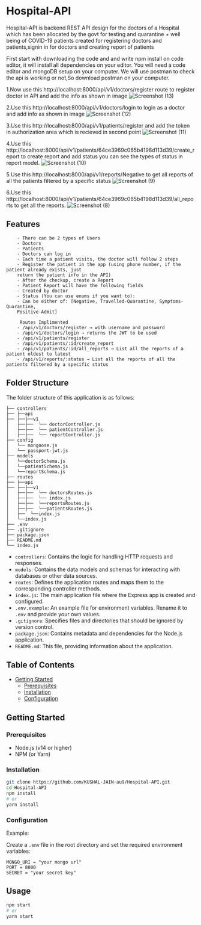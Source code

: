 # Hospital-API

  Hospital-API is backend REST API design for the doctors of a Hospital which has been allocated by the
govt for testing and quarantine + well being of COVID-19 patients created for registering doctors and patients,signin in  for doctors and creating report of patients

First start with downloading the code and and write npm install on code editor, it will install all dependencies on your editor. You will need a code editor and mongoDB setup on your computer. We will use postman to check the api is working or not,So download postman on your computer.

1.Now use this http://localhost:8000/api/v1/doctors/register route to register doctor in API and add the info as shown in image
![Screenshot (13)](https://github.com/KUSHAL-JAIN-au9/Hospital-API/assets/36365855/a1f53992-46bd-4c52-bdc3-6d5d5d758cd1)

2.Use this http://localhost:8000/api/v1/doctors/login to login as a doctor and add info as shown in image
![Screenshot (12)](https://github.com/KUSHAL-JAIN-au9/Hospital-API/assets/36365855/bcd0ec82-d7be-4b32-bec9-0d0ea61a7b10)

3.Use this http://localhost:8000/api/v1/patients/register and add the token in authorization area which is recieved in second point
![Screenshot (11)](https://github.com/KUSHAL-JAIN-au9/Hospital-API/assets/36365855/48674e21-9d25-4f03-8473-d5e197a363d6)

4.Use this http://localhost:8000/api/v1/patients/64ce3969c065b4198d113d39/create_report to create report and add status you can see the types of status in report model.
![Screenshot (10)](https://github.com/KUSHAL-JAIN-au9/Hospital-API/assets/36365855/46967cce-bda4-4ac0-8bb8-0d7f8f1690be)

5.Use this http://localhost:8000/api/v1/reports/Negative to get all reports of all the patients filtered by a specific status 
![Screenshot (9)](https://github.com/KUSHAL-JAIN-au9/Hospital-API/assets/36365855/7b787146-6f78-4241-ba9f-6a13f2c5fc4e)

6.Use this http://localhost:8000/api/v1/patients/64ce3969c065b4198d113d39/all_reports to get all the reports.
![Screenshot (8)](https://github.com/KUSHAL-JAIN-au9/Hospital-API/assets/36365855/a355abd1-a100-4a1b-aa79-cf3b6f04c7e3)


## Features
```
    - There can be 2 types of Users
    - Doctors
    - Patients
    - Doctors can log in
    - Each time a patient visits, the doctor will follow 2 steps
    - Register the patient in the app (using phone number, if the patient already exists, just
    return the patient info in the API)
    - After the checkup, create a Report
    - Patient Report will have the following fields
    - Created by doctor
    - Status (You can use enums if you want to):
    - Can be either of: [Negative, Travelled-Quarantine, Symptoms-Quarantine,
    Positive-Admit]
    
     Routes Implimented
    - /api/v1/doctors/register → with username and password
    - /api/v1/doctors/login → returns the JWT to be used
    - /api/v1/patients/register
    - /api/v1/patients/:id/create_report
    - /api/v1/patients/:id/all_reports → List all the reports of a patient oldest to latest
    - /api/v1/reports/:status → List all the reports of all the patients filtered by a specific status
```


  ## Folder Structure

The folder structure of this application is as follows:

```
├── controllers
├── ├──api
├── ├──├──v1
│   ├──├──  └── doctorController.js  
│   ├──├──  └── patientController.js  
│   ├──├──  └── reportController.js   
├── config
│   └── mongoose.js
│   └── passport-jwt.js
├── models
│   └──doctorSchema.js
│   └──patientSchema.js
│   └──reportSchema.js
├── routes
├── ├──api
├── ├──├──v1
│   ├──├──  └── doctorsRoutes.js
│   ├──├──  └── index.js
│   ├──├──  └──reportsRoutes.js
│   ├──├──  └──patientsRoutes.js
│   ├──  └──index.js
│   └──index.js
├── .env
├── .gitignore
├── package.json
├── README.md
└── index.js
```

- `controllers`: Contains the logic for handling HTTP requests and responses.
- `models`: Contains the data models and schemas for interacting with databases or other data sources.
- `routes`: Defines the application routes and maps them to the corresponding controller methods.
- `index.js`: The main application file where the Express app is created and configured.
- `.env.example`: An example file for environment variables. Rename it to `.env` and provide your own values.
- `.gitignore`: Specifies files and directories that should be ignored by version control.
- `package.json`: Contains metadata and dependencies for the Node.js application.
- `README.md`: This file, providing information about the application.



## Table of Contents

- [Getting Started](#getting-started)
  - [Prerequisites](#prerequisites)
  - [Installation](#installation)
  - [Configuration](#configuration)


## Getting Started
  


### Prerequisites
- Node.js (v14 or higher)
- NPM (or Yarn)

### Installation
```bash
git clone https://github.com/KUSHAL-JAIN-au9/Hospital-API.git
cd Hospital-API
npm install
# or
yarn install
```

### Configuration
Example:

Create a `.env` file in the root directory and set the required environment variables:

```
MONGO_URI = "your mongo url"
PORT = 8000
SECRET = "your secret key"
```

## Usage


```bash
npm start
# or
yarn start
```




